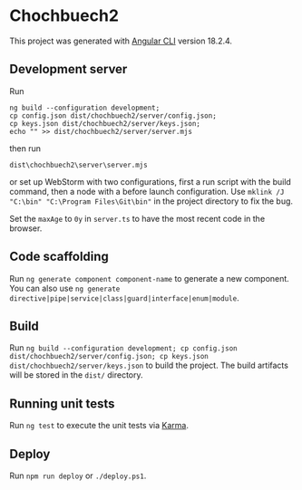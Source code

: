 # Chochbuech2

This project was generated with [Angular CLI](https://github.com/angular/angular-cli) version
18.2.4.

## Development server

Run

```
ng build --configuration development;
cp config.json dist/chochbuech2/server/config.json;
cp keys.json dist/chochbuech2/server/keys.json;
echo "" >> dist/chochbuech2/server/server.mjs
```

then run

```
dist\chochbuech2\server\server.mjs
```

or set up WebStorm with two configurations, first a run script with the build command, then a node
with a before launch configuration. Use `mklink /J "C:\bin" "C:\Program Files\Git\bin"` in the
project directory to fix the bug.

Set the `maxAge` to `0y` in `server.ts` to have the most recent code in the browser.

## Code scaffolding

Run `ng generate component component-name` to generate a new component. You can also
use `ng generate directive|pipe|service|class|guard|interface|enum|module`.

## Build

Run `ng build --configuration development; cp config.json dist/chochbuech2/server/config.json; cp keys.json dist/chochbuech2/server/keys.json`
to build the project. The build artifacts will be stored in the `dist/` directory.

## Running unit tests

Run `ng test` to execute the unit tests via [Karma](https://karma-runner.github.io).

## Deploy

Run `npm run deploy` or `./deploy.ps1`.
